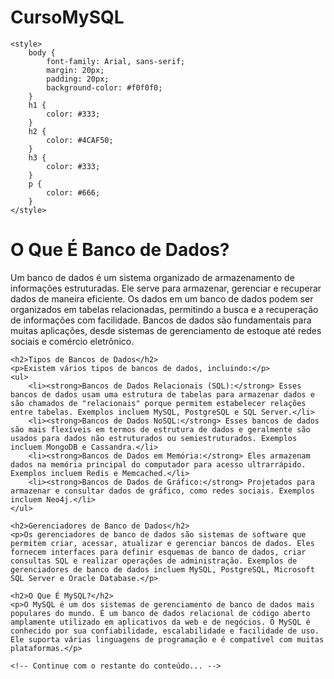 # CursoMySQL


    <style>
        body {
            font-family: Arial, sans-serif;
            margin: 20px;
            padding: 20px;
            background-color: #f0f0f0;
        }
        h1 {
            color: #333;
        }
        h2 {
            color: #4CAF50;
        }
        h3 {
            color: #333;
        }
        p {
            color: #666;
        }
    </style>
</head>
<body>
    <h1>O Que É Banco de Dados?</h1>
    <p>Um banco de dados é um sistema organizado de armazenamento de informações estruturadas. Ele serve para armazenar, gerenciar e recuperar dados de maneira eficiente. Os dados em um banco de dados podem ser organizados em tabelas relacionadas, permitindo a busca e a recuperação de informações com facilidade. Bancos de dados são fundamentais para muitas aplicações, desde sistemas de gerenciamento de estoque até redes sociais e comércio eletrônico.</p>

    <h2>Tipos de Bancos de Dados</h2>
    <p>Existem vários tipos de bancos de dados, incluindo:</p>
    <ul>
        <li><strong>Bancos de Dados Relacionais (SQL):</strong> Esses bancos de dados usam uma estrutura de tabelas para armazenar dados e são chamados de "relacionais" porque permitem estabelecer relações entre tabelas. Exemplos incluem MySQL, PostgreSQL e SQL Server.</li>
        <li><strong>Bancos de Dados NoSQL:</strong> Esses bancos de dados são mais flexíveis em termos de estrutura de dados e geralmente são usados para dados não estruturados ou semiestruturados. Exemplos incluem MongoDB e Cassandra.</li>
        <li><strong>Bancos de Dados em Memória:</strong> Eles armazenam dados na memória principal do computador para acesso ultrarrápido. Exemplos incluem Redis e Memcached.</li>
        <li><strong>Bancos de Dados de Gráfico:</strong> Projetados para armazenar e consultar dados de gráfico, como redes sociais. Exemplos incluem Neo4j.</li>
    </ul>

    <h2>Gerenciadores de Banco de Dados</h2>
    <p>Os gerenciadores de banco de dados são sistemas de software que permitem criar, acessar, atualizar e gerenciar bancos de dados. Eles fornecem interfaces para definir esquemas de banco de dados, criar consultas SQL e realizar operações de administração. Exemplos de gerenciadores de banco de dados incluem MySQL, PostgreSQL, Microsoft SQL Server e Oracle Database.</p>

    <h2>O Que É MySQL?</h2>
    <p>O MySQL é um dos sistemas de gerenciamento de banco de dados mais populares do mundo. É um banco de dados relacional de código aberto amplamente utilizado em aplicativos da web e de negócios. O MySQL é conhecido por sua confiabilidade, escalabilidade e facilidade de uso. Ele suporta várias linguagens de programação e é compatível com muitas plataformas.</p>

    <!-- Continue com o restante do conteúdo... -->

</body>






